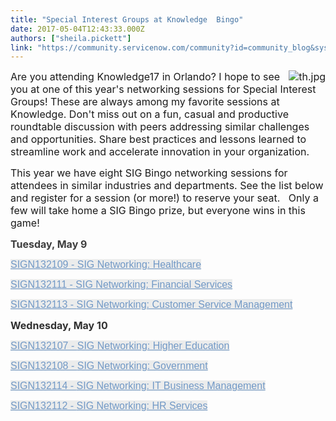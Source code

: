 ```yaml
---
title: "Special Interest Groups at Knowledge  Bingo"
date: 2017-05-04T12:43:33.000Z
authors: ["sheila.pickett"]
link: "https://community.servicenow.com/community?id=community_blog&sys_id=248c66e1dbd0dbc01dcaf3231f96191b"
---
```

<p><span style="font-size: 12pt;"><img  alt="th.jpg" class="image-1 jive-image" src="691fe046db9c57041dcaf3231f96191b.iix" style="height: auto; float: right;"/>Are you attending Knowledge17 in Orlando? I hope to see you at one of this year's networking sessions for Special Interest Groups! These are always among my favorite sessions at Knowledge. Don't miss out on a fun, casual and productive roundtable discussion with peers addressing similar challenges and opportunities. <span style="font-size: 16px;">Share best practices and lessons learned to streamline work and accelerate innovation in your organization.</span></span></p><p></p><p><span style="font-size: 12pt;">This year we have eight SIG Bingo networking sessions for attendees in similar industries and departments. See the list below and register for a session (or more!) to reserve your seat.   Only a few will take home a SIG Bingo prize, but everyone wins in this game!</span></p><p></p><p><span style="color: #303030; font-size: 12pt;"><span style="color: #3d3d3d;"><strong>Tuesday, May 9</strong>   </span>     </span></p><p><span style="color: #303030; font-size: 12pt;"><a class="openInPopup" href="https://knowledge.servicenowevents.com/connect/sessionDetail.ww?SESSION_ID=132109" style="color: #7299c6; font-size: 16px; font-family: Omnes-Rg, Arial, Verdana, sans-serif; background-color: #ebecec;"><span class="abbreviation">SIGN132109 - </span><span class="title">SIG Networking: Healthcare</span></a></span></p><p><span style="color: #303030; font-size: 12pt;"><a class="openInPopup" href="https://knowledge.servicenowevents.com/connect/sessionDetail.ww?SESSION_ID=132111" style="color: #7299c6; font-size: 16px; font-family: Omnes-Rg, Arial, Verdana, sans-serif; background-color: #ebecec;"><span class="abbreviation">SIGN132111 - </span><span class="title">SIG Networking: Financial Services</span></a></span></p><p><span style="color: #303030; font-size: 12pt;"><a class="openInPopup" href="https://knowledge.servicenowevents.com/connect/sessionDetail.ww?SESSION_ID=132113" style="color: #7299c6; font-size: 16px; font-family: Omnes-Rg, Arial, Verdana, sans-serif; background-color: #ebecec;"><span class="abbreviation">SIGN132113 - </span><span class="title">SIG Networking: Customer Service Management</span></a></span></p><p></p><p><span style="color: #303030; font-size: 12pt;"><strong>Wednesday, May 10</strong></span></p><p><span style="color: #303030; font-size: 12pt;"><a class="openInPopup" href="https://knowledge.servicenowevents.com/connect/sessionDetail.ww?SESSION_ID=132107" style="color: #7299c6; font-size: 16px; font-family: Omnes-Rg, Arial, Verdana, sans-serif; background-color: #ebecec;"><span class="abbreviation">SIGN132107 - </span><span class="title">SIG Networking: Higher Education</span></a></span></p><p><span style="color: #303030; font-size: 12pt;"><a class="openInPopup" href="https://knowledge.servicenowevents.com/connect/sessionDetail.ww?SESSION_ID=132108" style="color: #7299c6; font-size: 16px; font-family: Omnes-Rg, Arial, Verdana, sans-serif; background-color: #ebecec;"><span class="abbreviation" style="font-size: 16px; color: #7299c6; font-family: Omnes-Rg, Arial, Verdana, sans-serif; background-color: #ebecec;">SIGN132108 - </span><span class="title" style="font-size: 16px; color: #7299c6; font-family: Omnes-Rg, Arial, Verdana, sans-serif; background-color: #ebecec;">SIG Networking: Government</span></a></span></p><p><span style="color: #303030; font-size: 12pt;"><a class="openInPopup" href="https://knowledge.servicenowevents.com/connect/sessionDetail.ww?SESSION_ID=132114" style="color: #7299c6; font-size: 16px; font-family: Omnes-Rg, Arial, Verdana, sans-serif; background-color: #ebecec;"><span class="abbreviation">SIGN132114 - </span><span class="title">SIG Networking: IT Business Management</span></a></span></p><p><span style="color: #303030; font-size: 12pt;"><a class="openInPopup" href="https://knowledge.servicenowevents.com/connect/sessionDetail.ww?SESSION_ID=132112" style="color: #7299c6; font-size: 16px; font-family: Omnes-Rg, Arial, Verdana, sans-serif; background-color: #ebecec;"><span class="abbreviation">SIGN132112 - </span><span class="title">SIG Networking: HR Services</span></a></span></p>